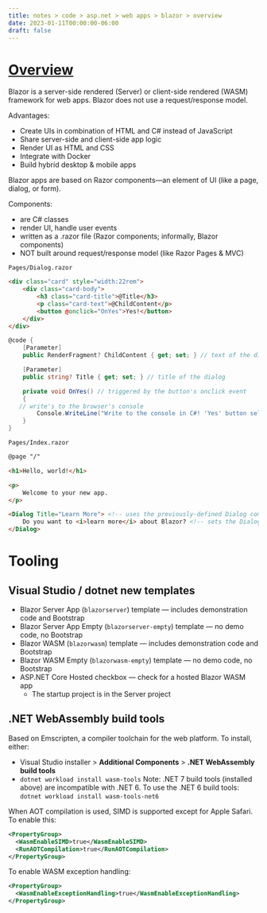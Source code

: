 ```yaml
---
title: notes > code > asp.net > web apps > blazor > overview
date: 2023-01-11T00:00:00-06:00
draft: false
---
```


# [Overview](https://learn.microsoft.com/en-us/aspnet/core/blazor/?view=aspnetcore-7.0)
Blazor is a server-side rendered (Server) or client-side rendered (WASM) framework for web apps.
Blazor does not use a request/response model.

Advantages:
- Create UIs in combination of HTML and C# instead of JavaScript
- Share server-side and client-side app logic
- Render UI as HTML and CSS
- Integrate with Docker
- Build hybrid desktop & mobile apps

Blazor apps are based on Razor components—an element of UI (like a page, dialog, or form).

Components:
- are C# classes
- render UI, handle user events
- written as a .razor file (Razor components; informally, Blazor components)
- NOT built around request/response model (like Razor Pages & MVC)

`Pages/Dialog.razor`
```html
<div class="card" style="width:22rem">
    <div class="card-body">
        <h3 class="card-title">@Title</h3>
        <p class="card-text">@ChildContent</p>
        <button @onclick="OnYes">Yes!</button>
    </div>
</div>
```
```cs
@code {
    [Parameter]
    public RenderFragment? ChildContent { get; set; } // text of the dialog

    [Parameter]
    public string? Title { get; set; } // title of the dialog

    private void OnYes() // triggered by the button's onclick event
    {
   // write's to the browser's console
        Console.WriteLine("Write to the console in C#! 'Yes' button selected.");
    }
}
```

`Pages/Index.razor`
```html
@page "/"

<h1>Hello, world!</h1>

<p>
    Welcome to your new app.
</p>

<Dialog Title="Learn More"> <!-- uses the previously-defined Dialog component --> 
    Do you want to <i>learn more</i> about Blazor? <!-- sets the Dialog component's ChildContent (text) -->
</Dialog>
```

# Tooling
## Visual Studio / dotnet new templates
- Blazor Server App (`blazorserver`) template — includes demonstration code and Bootstrap
- Blazor Server App Empty (`blazorserver-empty`) template — no demo code, no Bootstrap
- Blazor WASM (`blazorwasm`) template — includes demonstration code and Bootstrap
- Blazor WASM Empty (`blazorwasm-empty`) template — no demo  code, no Bootstrap
- ASP.NET Core Hosted checkbox — check for a hosted Blazor WASM app
    - The startup project is in the Server project

## .NET WebAssembly build tools
Based on Emscripten, a compiler toolchain for the web platform.  To install, either:
- Visual Studio installer > **Additional Components** > **.NET WebAssembly build tools**
- `dotnet workload install wasm-tools`
Note:  .NET 7 build tools (installed above) are incompatible with .NET 6.  To use the .NET 6 build tools:  
`dotnet workload install wasm-tools-net6`

When AOT compilation is used, SIMD is supported except for Apple Safari.  To enable this:
```xml
<PropertyGroup>
  <WasmEnableSIMD>true</WasmEnableSIMD>
  <RunAOTCompilation>true</RunAOTCompilation>
</PropertyGroup>
```
To enable WASM exception handling:
```xml
<PropertyGroup>
  <WasmEnableExceptionHandling>true</WasmEnableExceptionHandling>
</PropertyGroup>
```
